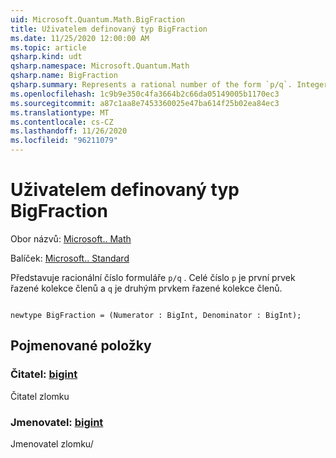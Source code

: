 ```yaml
---
uid: Microsoft.Quantum.Math.BigFraction
title: Uživatelem definovaný typ BigFraction
ms.date: 11/25/2020 12:00:00 AM
ms.topic: article
qsharp.kind: udt
qsharp.namespace: Microsoft.Quantum.Math
qsharp.name: BigFraction
qsharp.summary: Represents a rational number of the form `p/q`. Integer `p` is the first element of the tuple and `q` is the second element of the tuple.
ms.openlocfilehash: 1c9b9e350c4fa3664b2c66da05149005b1170ec3
ms.sourcegitcommit: a87c1aa8e7453360025e47ba614f25b02ea84ec3
ms.translationtype: MT
ms.contentlocale: cs-CZ
ms.lasthandoff: 11/26/2020
ms.locfileid: "96211079"
---
```

# <a name="bigfraction-user-defined-type"></a>Uživatelem definovaný typ BigFraction

Obor názvů: [Microsoft.. Math](xref:Microsoft.Quantum.Math)

Balíček: [Microsoft.. Standard](https://nuget.org/packages/Microsoft.Quantum.Standard)


Představuje racionální číslo formuláře `p/q` . Celé číslo `p` je první prvek řazené kolekce členů a `q` je druhým prvkem řazené kolekce členů.

```qsharp

newtype BigFraction = (Numerator : BigInt, Denominator : BigInt);
```



## <a name="named-items"></a>Pojmenované položky

### <a name="numerator--bigint"></a>Čitatel: [bigint](xref:microsoft.quantum.lang-ref.bigint)

Čitatel zlomku
### <a name="denominator--bigint"></a>Jmenovatel: [bigint](xref:microsoft.quantum.lang-ref.bigint)

Jmenovatel zlomku/